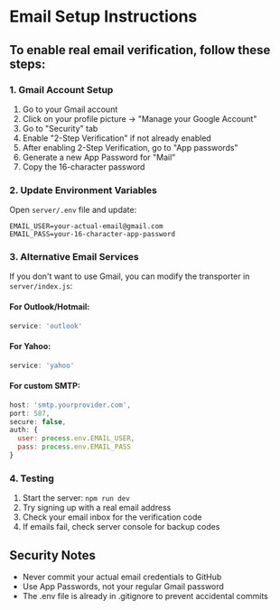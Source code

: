# Email Setup Instructions

## To enable real email verification, follow these steps:

### 1. Gmail Account Setup
1. Go to your Gmail account
2. Click on your profile picture → "Manage your Google Account"
3. Go to "Security" tab
4. Enable "2-Step Verification" if not already enabled
5. After enabling 2-Step Verification, go to "App passwords"
6. Generate a new App Password for "Mail"
7. Copy the 16-character password

### 2. Update Environment Variables
Open `server/.env` file and update:
```
EMAIL_USER=your-actual-email@gmail.com
EMAIL_PASS=your-16-character-app-password
```

### 3. Alternative Email Services
If you don't want to use Gmail, you can modify the transporter in `server/index.js`:

#### For Outlook/Hotmail:
```javascript
service: 'outlook'
```

#### For Yahoo:
```javascript
service: 'yahoo'
```

#### For custom SMTP:
```javascript
host: 'smtp.yourprovider.com',
port: 587,
secure: false,
auth: {
  user: process.env.EMAIL_USER,
  pass: process.env.EMAIL_PASS
}
```

### 4. Testing
1. Start the server: `npm run dev`
2. Try signing up with a real email address
3. Check your email inbox for the verification code
4. If emails fail, check server console for backup codes

## Security Notes
- Never commit your actual email credentials to GitHub
- Use App Passwords, not your regular Gmail password
- The .env file is already in .gitignore to prevent accidental commits
